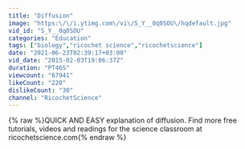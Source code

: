```yaml
---
title: "Diffusion"
image: "https:\/\/i.ytimg.com\/vi\/S_Y__0q0SOU\/hqdefault.jpg"
vid_id: "S_Y__0q0SOU"
categories: "Education"
tags: ["biology","ricochet science","ricochetscience"]
date: "2021-06-23T02:39:17+03:00"
vid_date: "2015-02-03T19:06:37Z"
duration: "PT46S"
viewcount: "67941"
likeCount: "220"
dislikeCount: "30"
channel: "RicochetScience"
---
```

{% raw %}QUICK AND EASY explanation of diffusion.  Find more free tutorials, videos and readings for the science classroom at ricochetscience.com{% endraw %}
